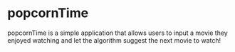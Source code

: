 # popcornTime
popcornTime is a simple application that allows users to input a movie they enjoyed watching and let the algorithm suggest the next movie to watch! 
